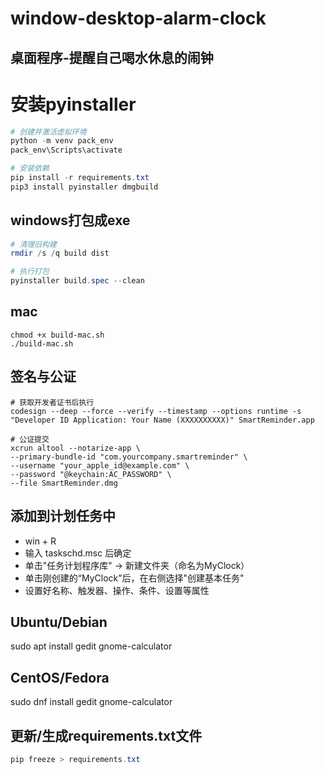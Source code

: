 
# window-desktop-alarm-clock
## 桌面程序-提醒自己喝水休息的闹钟

# 安装pyinstaller
```powershell
# 创建并激活虚拟环境
python -m venv pack_env
pack_env\Scripts\activate

# 安装依赖
pip install -r requirements.txt
pip3 install pyinstaller dmgbuild

```

## windows打包成exe
```powershell
# 清理旧构建
rmdir /s /q build dist

# 执行打包
pyinstaller build.spec --clean
```

## mac
```command
chmod +x build-mac.sh
./build-mac.sh
```

## 签名与公证
```command
# 获取开发者证书后执行
codesign --deep --force --verify --timestamp --options runtime -s "Developer ID Application: Your Name (XXXXXXXXXX)" SmartReminder.app

# 公证提交
xcrun altool --notarize-app \
--primary-bundle-id "com.yourcompany.smartreminder" \
--username "your_apple_id@example.com" \
--password "@keychain:AC_PASSWORD" \
--file SmartReminder.dmg
```

## 添加到计划任务中
- win + R
- 输入 taskschd.msc 后确定
- 单击"任务计划程序库" → 新建文件夹（命名为MyClock）
- 单击刚创建的“MyClock”后，在右侧选择"创建基本任务"
- 设置好名称、触发器、操作、条件、设置等属性

## Ubuntu/Debian
sudo apt install gedit gnome-calculator
## CentOS/Fedora
sudo dnf install gedit gnome-calculator


## 更新/生成requirements.txt文件
```powershell
pip freeze > requirements.txt
```


